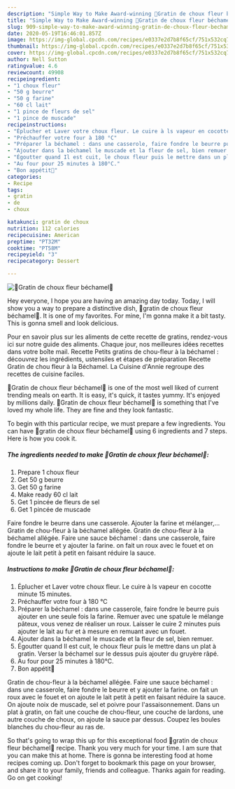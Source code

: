 ```yaml
---
description: "Simple Way to Make Award-winning 🔸Gratin de choux fleur béchamel🔸"
title: "Simple Way to Make Award-winning 🔸Gratin de choux fleur béchamel🔸"
slug: 909-simple-way-to-make-award-winning-gratin-de-choux-fleur-bechamel
date: 2020-05-19T16:46:01.857Z
image: https://img-global.cpcdn.com/recipes/e0337e2d7b8f65cf/751x532cq70/🔸gratin-de-choux-fleur-bechamel🔸-photo-principale-de-la-recette.jpg
thumbnail: https://img-global.cpcdn.com/recipes/e0337e2d7b8f65cf/751x532cq70/🔸gratin-de-choux-fleur-bechamel🔸-photo-principale-de-la-recette.jpg
cover: https://img-global.cpcdn.com/recipes/e0337e2d7b8f65cf/751x532cq70/🔸gratin-de-choux-fleur-bechamel🔸-photo-principale-de-la-recette.jpg
author: Nell Sutton
ratingvalue: 4.6
reviewcount: 49908
recipeingredient:
- "1 choux fleur"
- "50 g beurre"
- "50 g farine"
- "60 cl lait"
- "1 pince de fleurs de sel"
- "1 pince de muscade"
recipeinstructions:
- "Éplucher et Laver votre choux fleur. Le cuire à ls vapeur en cocotte minute 15 minutes."
- "Préchauffer votre four à 180 °C"
- "Préparer la béchamel : dans une casserole, faire fondre le beurre puis ajouter en une seule fois la farine. Remuer avec une spatule le mélange pâteux, vous venez de réaliser un roux. Laisser le cuire 2 minutes puis ajouter le lait au fur et à mesure en remuant avec un fouet."
- "Ajouter dans la béchamel le muscade et la fleur de sel, bien remuer."
- "Égoutter quand Il est cuit, le choux fleur puis le mettre dans un plat à gratin. Verser la béchamel sur le dessus puis ajouter du gruyère râpé."
- "Au four pour 25 minutes à 180°C."
- "Bon appétit🍴"
categories:
- Recipe
tags:
- gratin
- de
- choux

katakunci: gratin de choux 
nutrition: 112 calories
recipecuisine: American
preptime: "PT32M"
cooktime: "PT58M"
recipeyield: "3"
recipecategory: Dessert

---
```



![🔸Gratin de choux fleur béchamel🔸](https://img-global.cpcdn.com/recipes/e0337e2d7b8f65cf/751x532cq70/🔸gratin-de-choux-fleur-bechamel🔸-photo-principale-de-la-recette.jpg)

Hey everyone, I hope you are having an amazing day today. Today, I will show you a way to prepare a distinctive dish, 🔸gratin de choux fleur béchamel🔸. It is one of my favorites. For mine, I'm gonna make it a bit tasty. This is gonna smell and look delicious.

Pour en savoir plus sur les aliments de cette recette de gratins, rendez-vous ici sur notre guide des aliments. Chaque jour, nos meilleures idées recettes dans votre boîte mail. Recette Petits gratins de chou-fleur à la béchamel : découvrez les ingrédients, ustensiles et étapes de préparation Recette Gratin de chou fleur à la Béchamel. La Cuisine d&#39;Annie regroupe des recettes de cuisine faciles.

🔸Gratin de choux fleur béchamel🔸 is one of the most well liked of current trending meals on earth. It is easy, it's quick, it tastes yummy. It's enjoyed by millions daily. 🔸Gratin de choux fleur béchamel🔸 is something that I've loved my whole life. They are fine and they look fantastic.


To begin with this particular recipe, we must prepare a few ingredients. You can have 🔸gratin de choux fleur béchamel🔸 using 6 ingredients and 7 steps. Here is how you cook it.

<!--inarticleads1-->

##### The ingredients needed to make 🔸Gratin de choux fleur béchamel🔸:

1. Prepare 1 choux fleur
1. Get 50 g beurre
1. Get 50 g farine
1. Make ready 60 cl lait
1. Get 1 pincée de fleurs de sel
1. Get 1 pincée de muscade


Faire fondre le beurre dans une casserole. Ajouter la farine et mélanger,… Gratin de chou-fleur à la béchamel allégée. Gratin de chou-fleur à la béchamel allégée. Faire une sauce béchamel : dans une casserole, faire fondre le beurre et y ajouter la farine. on fait un roux avec le fouet et on ajoute le lait petit à petit en faisant réduire la sauce. 

<!--inarticleads2-->

##### Instructions to make 🔸Gratin de choux fleur béchamel🔸:

1. Éplucher et Laver votre choux fleur. Le cuire à ls vapeur en cocotte minute 15 minutes.
1. Préchauffer votre four à 180 °C
1. Préparer la béchamel : dans une casserole, faire fondre le beurre puis ajouter en une seule fois la farine. Remuer avec une spatule le mélange pâteux, vous venez de réaliser un roux. Laisser le cuire 2 minutes puis ajouter le lait au fur et à mesure en remuant avec un fouet.
1. Ajouter dans la béchamel le muscade et la fleur de sel, bien remuer.
1. Égoutter quand Il est cuit, le choux fleur puis le mettre dans un plat à gratin. Verser la béchamel sur le dessus puis ajouter du gruyère râpé.
1. Au four pour 25 minutes à 180°C.
1. Bon appétit🍴


Gratin de chou-fleur à la béchamel allégée. Faire une sauce béchamel : dans une casserole, faire fondre le beurre et y ajouter la farine. on fait un roux avec le fouet et on ajoute le lait petit à petit en faisant réduire la sauce. On ajoute noix de muscade, sel et poivre pour l&#39;assaisonnement. Dans un plat à gratin, on fait une couche de chou-fleur, une couche de lardons, une autre couche de choux, on ajoute la sauce par dessus. Coupez les boules blanches du chou-fleur au ras de. 

So that's going to wrap this up for this exceptional food 🔸gratin de choux fleur béchamel🔸 recipe. Thank you very much for your time. I am sure that you can make this at home. There is gonna be interesting food at home recipes coming up. Don't forget to bookmark this page on your browser, and share it to your family, friends and colleague. Thanks again for reading. Go on get cooking!
